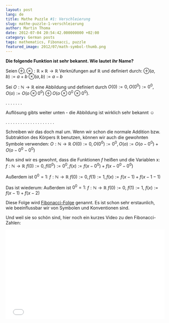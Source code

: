 ```yaml
---
layout: post
lang: de
title: Mathe Puzzle #1: Verschleierung
slug: mathe-puzzle-1-verschleierung
author: Martin Thoma
date: 2012-07-04 20:54:42.000000000 +02:00
category: German posts
tags: mathematics, Fibonacci, puzzle
featured_image: 2012/07/math-symbol-thumb.png
---
```

<strong>Die folgende Funktion ist sehr bekannt. Wie lautet ihr Name?</strong>

Seien $\oplus, \otimes: \mathbb{R} \times \mathbb{R} \rightarrow \mathbb{R}$ Verkn&uuml;fungen auf $\mathbb{R}$ und definiert durch:
$\oplus(a, b) := a + b$
$\otimes(a, b) := a - b$

Sei $O:\mathbb{N} \rightarrow \mathbb{R}$ eine Abbildung und definiert durch
$O(0) := 0, O(0^0) := 0^0, O(o) := O(o \otimes 0^0) \oplus O(o \otimes 0^0 \otimes 0^0)$.

.
.
.
.
.
.
.

Aufl&ouml;sung gibts weiter unten - die Abbildung ist wirklich sehr bekannt ☺

.
.
.
.
.
.
.
.
.
.
.
.
.
.
.
.
.
.
.
.

Schreiben wir das doch mal um. Wenn wir schon die normale Addition bzw. Subtraktion des K&ouml;rpers $\mathbb{R}$ benutzen, k&ouml;nnen wir auch die gewohnten Symbole verwenden:
$O:\mathbb{N} \rightarrow \mathbb{R}$
$O(0) := 0, O(0^0) := 0^0, O(o) := O(o - 0^0) + O(o - 0^0 - 0^0)$

Nun sind wir es gewohnt, dass die Funktionen $f$ hei&szlig;en und die Variablen x:
$f:\mathbb{N} \rightarrow \mathbb{R}$
$f(0) := 0, f(0^0) := 0^0, f(x) := f(x - 0^0) + f(x - 0^0 - 0^0)$

Au&szlig;erdem ist $0^0 = 1$:
$f:\mathbb{N} \rightarrow \mathbb{R}$
$f(0) := 0, f(1) := 1, f(x) := f(x - 1) + f(x - 1 - 1)$

Das ist wiederum:
Au&szlig;erdem ist $0^0 = 1$:
$f:\mathbb{N} \rightarrow \mathbb{R}$
$f(0) := 0$,
$f(1) := 1$,
$f(x) := f(x - 1) + f(x - 2)$

Diese Folge wird <a href="http://de.wikipedia.org/wiki/Fibonacci-Folge">Fibonacci-Folge</a> genannt. Es ist schon sehr erstaunlich, wie beeinflussbar wir von Symbolen und Konventionen sind.

Und weil sie so sch&ouml;n sind, hier noch ein kurzes Video zu den Fibonacci-Zahlen:
<iframe width="512" height="288" src="//www.youtube.com/embed/kkGeOWYOFoA" frameborder="0" allowfullscreen></iframe>
